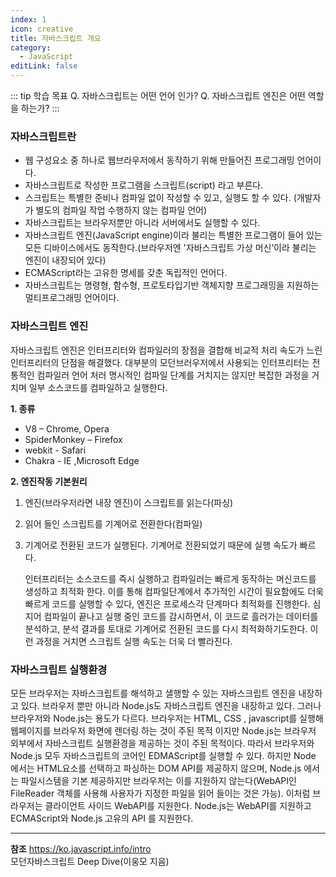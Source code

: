 ```yaml
---
index: 1
icon: creative
title: 자바스크립트 개요
category:
  - JavaScript
editLink: false
---
```


::: tip 학습 목표
Q. 자바스크립트는 어떤 언어 인가?
Q. 자바스크립트 엔진은 어떤 역할을 하는가?
:::

### 자바스크립트란

- 웹 구성요소 중 하나로 웹브라우저에서 동작하기 위해 만들어진 프로그래밍 언어이다.
- 자바스크립트로 작성한 프로그램을 스크립트(script) 라고 부른다.
- 스크립트는 특별한 준비나 컴파일 없이 작성할 수 있고, 실행도 할 수 있다. (개발자가 별도의 컴파일 작업 수행하지 않는 컴파일 언어)
- 자바스크립트는 브라우저뿐만 아니라 서버에서도 실행할 수 있다.
- 자바스크립트 엔진(JavaScript engine)이라 불리는 특별한 프로그램이 들어 있는 모든 디바이스에서도 동작한다.(브라우저엔 '자바스크립트 가상 머신’이라 불리는 엔진이 내장되어 있다)
- ECMAScript라는 고유한 명세를 갖춘 독립적인 언어다.
- 자바스크립트는 명령형, 함수형, 프로토타입기반 객체지향 프로그래밍을 지원하는 멀티프로그래밍 언어이다.

### 자바스크립트 엔진

자바스크립트 엔진은 인터프리터와 컴파일러의 장점을 결합해 비교적 처리 속도가 느린 인터프리터의 단점을 해결했다.
대부분의 모던브러우저에서 사용되는 인터프리터는 전통적인 컴파일러 언어 처러 명시적인 컴파일 단계를 거치지는 않지만 복잡한 과정을 거치며 일부 소스코드를 컴파일하고 실행한다.

**1. 종류**

- V8 – Chrome, Opera
- SpiderMonkey – Firefox
- webkit - Safari
- Chakra - IE ,Microsoft Edge

**2. 엔진작동 기본원리**

1. 엔진(브라우저라면 내장 엔진)이 스크립트를 읽는다(파싱)
2. 읽어 들인 스크립트를 기계어로 전환한다(컴파일)
3. 기계어로 전환된 코드가 실행된다. 기계어로 전환되었기 때문에 실행 속도가 빠르다.

   인터프리터는 소스코드를 즉시 실행하고 컴파일러는 빠르게 동작하는 머신코드를 생성하고 최적화 한다. 이를 통해 컴파일단계에서 추가적인 시간이 필요함에도 더욱 빠르게 코드를 실행할 수 있다,
   엔진은 프로세스각 단계마다 최적화를 진행한다. 심지어 컴파일이 끝나고 실행 중인 코드를 감시하면서, 이 코드로 흘러가는 데이터를 분석하고, 분석 결과를 토대로 기계어로 전환된 코드를 다시 최적화하기도한다. 이런 과정을 거치면 스크립트 실행 속도는 더욱 더 빨라진다.

### 자바스크립트 실행환경

모든 브라우저는 자바스크립트를 해석하고 샐행할 수 있는 자바스크립트 엔진을 내장하고 있다.
브라우저 뿐만 아니라 Node.js도 자바스크립트 엔진을 내장하고 있다.
그러나 브라우저와 Node.js는 용도가 다르다.
브라우저는 HTML, CSS , javascript를 실행해 웹페이지를 브라우저 화면에 렌더링 하는 것이 주된 목적 이지만 Node.js는 브라우저 외부에서 자바스크립트 실행환경을 제공하는 것이 주된 목적이다.
따라서 브라우저와 Node.js 모두 자바스크립트의 코어인 EDMAScript를 실행할 수 있다. 하지만 Node 에서는 HTML요소를 선택하고 파싱하는 DOM API를 제공하지 않으며, Node.js 에서는 파일시스템을 기본 제공하지만 브라우저는 이를 지원하지 않는다(WebAPI인 FileReader 객체를 사용해 사용자가 지정한 파일을 읽어 들이는 것은 가능).
이처럼 브라우저는 클라이언트 사이드 WebAPI를 지원한다. Node.js는 WebAPI를 지원하고 ECMAScript와 Node.js 고유의 API 를 지원한다.

---

**참조**
https://ko.javascript.info/intro  
모던자바스크립트 Deep Dive(이웅모 지음)
